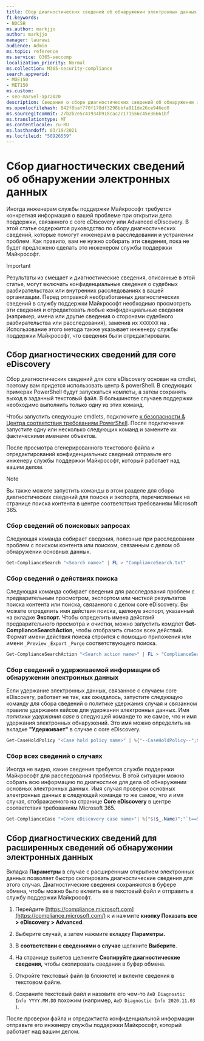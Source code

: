 ```yaml
---
title: Сбор диагностических сведений об обнаружении электронных данных
f1.keywords:
- NOCSH
ms.author: markjjo
author: markjjo
manager: laurawi
audience: Admin
ms.topic: reference
ms.service: O365-seccomp
localization_priority: Normal
ms.collection: M365-security-compliance
search.appverid:
- MOE150
- MET150
ms.custom:
- seo-marvel-apr2020
description: Сведения о сборе диагностических сведений об обнаружении электронных данных для случая поддержки Майкрософт.
ms.openlocfilehash: 842f8baf770f178df3298bbfa911de26ce946ed0
ms.sourcegitcommit: 27b2b2e5c41934b918cac2c171556c45e36661bf
ms.translationtype: MT
ms.contentlocale: ru-RU
ms.lasthandoff: 03/19/2021
ms.locfileid: "50926559"
---
```

# <a name="collect-ediscovery-diagnostic-information"></a>Сбор диагностических сведений об обнаружении электронных данных

Иногда инженерам службы поддержки Майкрософт требуется конкретная информация о вашей проблеме при открытии дела поддержки, связанного с core eDiscovery или Advanced eDiscovery. В этой статье содержится руководство по сбору диагностических сведений, которые помогут инженерам в расследовании и устранении проблем. Как правило, вам не нужно собирать эти сведения, пока не будет предложено сделать это инженером службы поддержки Майкрософт.

> [!IMPORTANT]
> Результаты из смещает и диагностические сведения, описанные в этой статье, могут включать конфиденциальные сведения о судебных разбирательствах или внутренних расследованиях в вашей организации. Перед отправкой необработанных диагностических сведений в службу поддержки Майкрософт необходимо просмотреть эти сведения и отредактовать любые конфиденциальные сведения (например, имена или другие сведения о сторонами судебного разбирательства или расследования), заменив их `XXXXXXX` на . Использование этого метода также указывает инженеру службы поддержки Майкрософт, что сведения были отредактировали.

## <a name="collect-diagnostic-information-for-core-ediscovery"></a>Сбор диагностических сведений для core eDiscovery

Сбор диагностических сведений для core eDiscovery основан на cmdlet, поэтому вам придется использовать центр & powerShell. В следующих примерах PowerShell будут запускаться комлеты, а затем сохранять выход в заданный текстовый файл. В большинстве случаев поддержки необходимо выполнить только одну из этих команд.

Чтобы запустить следующие cmdlets, подключите [к безопасности & </span> Центра соответствия требованиям PowerShell](/powershell/exchange/connect-to-scc-powershell). После подключения запустите одну или несколько следующих команд и замените их фактическими именами объектов.

После просмотра сгенерированного текстового файла и отредактирований конфиденциальных сведений отправьте его инженеру службы поддержки Майкрософт, который работает над вашим делом.

> [!NOTE]
> Вы также можете запустить команды в этом разделе для сбора диагностических  сведений для поиска и экспорта, перечисленных на странице поиска контента в центре соответствия требованиям Microsoft 365.

### <a name="collect-information-about-searches"></a>Сбор сведений об поисковых запросах

Следующая команда собирает сведения, полезные при расследовании проблем с поиском контента или поиском, связанным с делом об обнаружении основных данных.

```powershell
Get-ComplianceSearch "<Search name>" | FL > "ComplianceSearch.txt"
```

### <a name="collect-information-about-search-actions"></a>Сбор сведений о действиях поиска

Следующая команда собирает сведения для расследования проблем с предварительным просмотром, экспортом или чисткой результатов поиска контента или поиска, связанного с делом core eDiscovery. Вы можете определить имя действия поиска, щелкнув экспорт, указанный на вкладке **Экспорт.** Чтобы определить имена действий предварительного просмотра и очистки, можно запустить комдлет **Get-ComplianceSearchAction,** чтобы отобразить список всех действий. Формат имени действия поиска строится с помощью приложения или имени `_Preview` `_Export` `_Purge` соответствующего поиска.

```powershell
Get-ComplianceSearchAction "<Search action name>" | FL > "ComplianceSearchAction.txt"
```

### <a name="collect-information-about-ediscovery-holds"></a>Сбор сведений о удерживаемой информации об обнаружении электронных данных

Если удержание электронных данных, связанное с случаем core eDiscovery, работает не так, как ожидалось, запустите следующую команду для сбора сведений о политике удержания случая и связанном правиле удержания кейсов для удержания электронных данных. Имя *политики удержания case* в следующей команде то же самое, что и имя удержания электронных обнаружений. Это имя можно определить на вкладке **"Удерживает"** в случае с core eDiscovery.

```powershell
Get-CaseHoldPolicy "<Case hold policy name>" | %{"--CaseHoldPolicy--";$_|FL;"--CaseHoldRule--";Get-CaseHoldRule -Policy $_.Name | FL} > "eDiscoveryCaseHold.txt"
```

### <a name="collect-all-case-information"></a>Сбор всех сведений о случаях

Иногда не видно, какие сведения требуется службе поддержки Майкрософт для расследования проблемы. В этой ситуации можно собрать всю информацию по диагностике для дела об обнаружении основных электронных данных. Имя случая проверки основных электронных данных в следующей команде то же самое, что и имя случая, отображаемого на странице **Core eDiscovery** в центре соответствия требованиям Microsoft 365. 

```powershell
Get-ComplianceCase "<Core eDiscovery case name>"| %{"$($_.Name)";"`t==Searches==";Get-ComplianceSearch -Case $_.Name | FL;"`t==Search Actions==";Get-ComplianceSearchAction -Case $_.Name |FL;"`t==Holds==";Get-CaseHoldPolicy -Case $_.Name | %{$_|FL;"`t`t ==$($_.Name) Rules==";Get-CaseHoldRule -Policy $_.Name | FL}} > "eDiscoveryCase.txt"
```

## <a name="collect-diagnostic-information-for-advanced-ediscovery"></a>Сбор диагностических сведений для расширенных сведений об обнаружении электронных данных

Вкладка **Параметры** в случае с расширенным открытием электронных данных позволяет быстро скопировать диагностические сведения для этого случая. Диагностические сведения сохраняются в буфере обмена, чтобы можно было вклеить ее в текстовый файл и отправить в службу поддержки Майкрософт.

1. Перейдите [https://compliance.microsoft.com](https://compliance.microsoft.com/) к и нажмите **кнопку Показать все > eDiscovery > Advanced**.

2. Выберите случай, а затем нажмите вкладку **Параметры.**

3. В **соответствии с сведениями о случае** щелкните **Выберите**.

4. На странице вылетов щелкните **Скопируйте диагностические сведения,** чтобы скопировать сведения в буфер обмена.

5. Откройте текстовый файл (в блокноте) и вклеите сведения в текстовом файле.

6. Сохраните текстовый файл и назовите его чем-то `AeD Diagnostic Info YYYY.MM.DD` похожим (например, `AeD Diagnostic Info 2020.11.03` ).

После проверки файла и отредактиста конфиденциальной информации отправьте его инженеру службы поддержки Майкрософт, который работает над вашим делом.